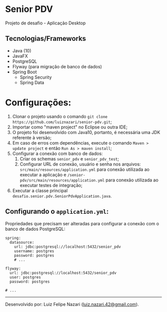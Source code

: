 # Senior PDV

Projeto de desafio - Aplicação Desktop

## Tecnologias/Frameworks

* Java (10)
* JavaFX
* PostgreSQL
* Flyway (para migração de banco de dados)
* Spring Boot
	* Spring Security
	* Spring Data

# Configurações:

1. Clonar o projeto usando o comando `git clone https://github.com/luiznazari/senior-pdv.git`;
2. Importar como "maven project" no Eclipse ou outra IDE;
3. O projeto foi desenvolvido com Java10, portanto, é necessária uma JDK referente à versão;
4. Em caso de erros com dependências, execute o comando `Maven > update project` e então `Run As > maven install`;
5. Configurar a conexão com banco de dados:
	1. Criar os schemas `senior_pdv` e `senior_pdv_test`;
	2. Configurar URL de conexão, usuário e senha nos arquivos: `src/main/resources/application.yml` para conexão utilizada ao executar a aplicação e `/senior-pdv/src/main/resources/application.yml` para conexão utilizada ao executar testes de integração;
6. Executar a classe principal `desafio.senior.pdv.SeniorPdvApplication.java`.

## Configurando o `application.yml`:

Propriedades que precisam ser alteradas para configurar a conexão com o banco de dados PostgreSQL:
```
spring:
  datasource:
    url: jdbc:postgresql://localhost:5432/senior_pdv
    username: postgres
    password: postgres
    # ...

flyway:
  url: jdbc:postgresql://localhost:5432/senior_pdv
  user: postgres
  password: postgres
  
# ...
```

---

Desenvolvido por: Luiz Felipe Nazari (<luiz.nazari.42@gmail.com>).

